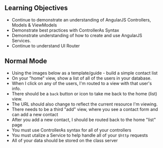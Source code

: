 

## Learning Objectives

* Continue to demonstrate an understanding of AngularJS Controllers, Models & ViewModels
* Demonstrate best practices with ControllerAs Syntax
* Demonstrate understanding of how to create and use AngularJS Services.
* Continue to understand UI Router

## Normal Mode

* Using the images below as a template/guide - build a simple contact list
* On your "home" view, show a list of all of the users in your database.
* When I click on any of the users, I'm routed to a view with that user's info.
* There should be a `back` button or icon to take me back to the home (list) view.
* The URL should also change to reflect the current resource I'm viewing.
* There needs to be a third "add" view, where you see a contact form and can add a new contact
* After you add a new contact, I should be routed back to the home "list" page
* You must use ControllerAs syntax for all of your controllers
* You must utalize a Service to help handle all of your `$http` requests
* All of your data should be stored on the class server
